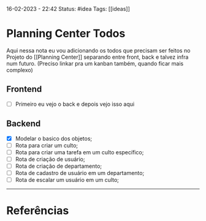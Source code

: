 16-02-2023 - 22:42
Status: #idea
Tags: [[ideas]]

# Planning Center Todos

Aqui nessa nota eu vou adicionando os todos que precisam ser feitos no Projeto do [[Planning Center]] separando entre front, back e talvez infra num futuro. (Preciso linkar pra um kanban também, quando ficar mais complexo)

## Frontend
- [ ] Primeiro eu vejo o back e depois vejo isso aqui

## Backend
- [x] Modelar o basico dos objetos;
- [ ] Rota para criar um culto;
- [ ] Rota para criar uma tarefa em um culto específico;
- [ ] Rota de criação de usuário;
- [ ] Rota de criação de departamento;
- [ ] Rota de cadastro de usuário em um departamento;
- [ ] Rota de escalar um usuário em um culto;

---
# Referências